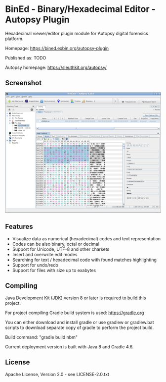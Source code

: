 BinEd - Binary/Hexadecimal Editor - Autopsy Plugin
==================================================

Hexadecimal viewer/editor plugin module for Autopsy digital forensics platform.

Homepage: https://bined.exbin.org/autopsy-plugin  

Published as: TODO

Autopsy homepage: https://sleuthkit.org/autopsy/

Screenshot
----------

![Plugin Screenshot](images/bined-screenshot.png?raw=true)

Features
--------

  * Visualize data as numerical (hexadecimal) codes and text representation
  * Codes can be also binary, octal or decimal
  * Support for Unicode, UTF-8 and other charsets
  * Insert and overwrite edit modes
  * Searching for text / hexadecimal code with found matches highlighting
  * Support for undo/redo
  * Support for files with size up to exabytes

Compiling
---------

Java Development Kit (JDK) version 8 or later is required to build this project.

For project compiling Gradle build system is used: https://gradle.org

You can either download and install gradle or use gradlew or gradlew.bat scripts to download separate copy of gradle to perform the project build.

Build command: "gradle build nbm"

Current deployment version is built with Java 8 and Gradle 4.6. 

License
-------

Apache License, Version 2.0 - see LICENSE-2.0.txt
